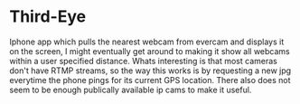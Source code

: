 # Third-Eye
Iphone app which pulls the nearest webcam from evercam and displays it on the screen,
I might eventually get around to making it show all webcams within a user specified distance. 
Whats interesting is that most cameras don't have RTMP streams, so the way this works is by requesting a new jpg everytime the phone pings for its current GPS location. There also does not seem to be enough publically available ip cams to make it useful.

